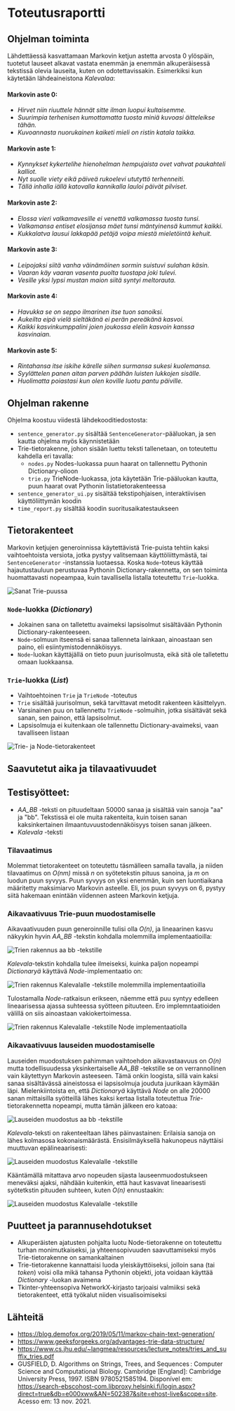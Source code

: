 # Toteutusraportti

## Ohjelman toiminta


Lähdettäessä kasvattamaan Markovin ketjun astetta arvosta 0 ylöspäin, tuotetut lauseet alkavat vastata enemmän ja enemmän alkuperäisessä tekstissä olevia lauseita, kuten on odotettavissakin. Esimerkiksi kun käytetään lähdeaineistona _Kalevalaa_:
#### Markovin aste 0:
* _Hirvet niin riuuttele hännät sitte ilman luopui kultaisemme._
* _Suurimpia terhenisen kumottamatta tuosta miniä kuvoasi äitteleikse tähän._
* _Kuvoannasta nuorukainen kaiketi mieli on ristin katala taikka._

#### Markovin aste 1:
* _Kynnykset kykertelihe hienohelman hempujaista ovet vahvat paukahteli kalliot._
* _Nyt suolle viety eikä päiveä rukoelevi ututyttö terhenneiti._
* _Tällä inhalla iällä katovalla kannikalla lauloi päivät pilviset._

#### Markovin aste 2:
* _Elossa vieri valkamavesille ei venettä valkamassa tuosta tunsi._
* _Valkamansa entiset elosijansa mäet tunsi mäntyinensä kummut kaikki._
* _Kukkalatva lausui lakkapää petäjä voipa miestä mieletöintä kehuit._

#### Markovin aste 3:
* _Leipojaksi siitä vanha väinämöinen sormin suistuvi sulahan käsin._
* _Vaaran käy vaaran vasenta puolta tuostapa joki tulevi._
* _Vesille yksi lypsi mustan maion siitä syntyi meltorauta._

#### Markovin aste 4:
* _Havukka se on seppo ilmarinen itse tuon sanoiksi._
* _Aukeilta eipä vielä sieltäkänä ei perän pereäkänä kasvoi._
* _Kaikki kasvinkumppalini joien joukossa elelin kasvoin kanssa kasvinaian._

#### Markovin aste 5:
* _Rintahansa itse iskihe kärelle siihen surmansa sukesi kuolemansa._
* _Syylättelen panen aitan parven päähän luisten lukkojen sisälle._
* _Huolimatta poiastasi kun olen koville luotu pantu päiville._

## Ohjelman rakenne

Ohjelma koostuu viidestä lähdekooditiedostosta:
* `sentence_generator.py` sisältää `SentenceGenerator`-pääluokan, ja sen kautta ohjelma myös käynnistetään
* Trie-tietorakenne, johon sisään luettu teksti tallenetaan, on toteutettu kahdella eri tavalla:
  * `nodes.py` Nodes-luokassa puun haarat on tallennettu Pythonin Dictionary-olioon
  * `trie.py` TrieNode-luokassa, jota käytetään Trie-pääluokan kautta, puun haarat ovat Pythonin listatietorakenteessa
* `sentence_generator_ui.py` sisältää tekstipohjaisen, interaktiivisen käyttöliittymän koodin
* `time_report.py` sisältää koodin suoritusaikatestaukseen

## Tietorakenteet
Markovin ketjujen generoinnissa käytettävistä Trie-puista tehtiin kaksi vaihtoehtoista versiota, jotka pystyy valitsemaan käyttöliittymästä, tai `SentenceGenerator` -instanssia luotaessa. Koska `Node`-toteus käyttää hajautustauluun perustuvaa Pythonin Dictionary-rakennetta, on sen toiminta huomattavasti nopeampaa, kuin tavallisella listalla toteutettu `Trie`-luokka.

![Sanat Trie-puussa](https://github.com/jatufin/lausegeneraattori/blob/master/dokumentaatio/sanat_puussa.svg)

### `Node`-luokka (_Dictionary_)
* Jokainen sana on talletettu avaimeksi lapsisolmut sisältävään Pythonin Dictionary-rakenteeseen.
* `Node`-solmuun itseensä ei sanaa tallenneta lainkaan, ainoastaan sen paino, eli esiintymistodennäköisyys.
* `Node`-luokan käyttäjällä on tieto puun juurisolmusta, eikä sitä ole talletettu omaan luokkaansa.

### `Trie`-luokka (_List_)
* Vaihtoehtoinen `Trie` ja `TrieNode` -toteutus
* `Trie` sisältää juurisolmun, sekä tarvittavat metodit rakenteen käsittelyyn.
* Varsinainen puu on tallennettu `TrieNode` -solmuihin, jotka sisältävät sekä sanan, sen painon, että lapsisolmut.
* Lapsisolmuja ei kuitenkaan ole tallennettu Dictionary-avaimeksi, vaan tavalliseen listaan

![Trie- ja Node-tietorakenteet](https://github.com/jatufin/lausegeneraattori/blob/master/dokumentaatio/Trie_ja_Node-rakenteet.svg)

## Saavutetut aika ja tilavaativuudet

## Testisyötteet:

* _AA_BB_ -teksti on pituudeltaan 50000 sanaa ja sisältää vain sanoja "aa" ja "bb". Tekstissä ei ole muita rakenteita, kuin toisen sanan kaksinkertainen ilmaantuvuustodennäköisyys toisen sanan jälkeen.
* _Kalevala_ -teksti
### Tilavaatimus
Molemmat tietorakenteet on toteutettu täsmälleen samalla tavalla, ja niiden tilavaatimus on _O(nm)_ missä _n_ on syötetekstin pituus sanoina, ja _m_ on luodun puun syvyys. Puun syvyys on yksi enemmän, kuin sen luontiaikana määritetty maksimiarvo Markovin asteelle. Eli, jos puun syvyys on 6, pystyy siitä hakemaan enintään viidennen asteen Markovin ketjuja.

### Aikavaativuus Trie-puun muodostamiselle
Aikavaativuuden puun generoinnille tulisi olla _O(n)_, ja lineaarinen kasvu näkyykin hyvin _AA_BB_ -tekstin kohdalla molemmilla implementaatioilla:

![Trien rakennus aa bb -tekstille](https://github.com/jatufin/lausegeneraattori/blob/master/dokumentaatio/build_aabb.png)

_Kalevala_-tekstin kohdalla tulee ilmeiseksi, kuinka paljon nopeampi _Dictionaryä_ käyttävä _Node_-implementaatio on:

![Trien rakennus Kalevalalle -tekstille molemmilla implementaatioilla](https://github.com/jatufin/lausegeneraattori/blob/master/dokumentaatio/build_Kalevala.png)

Tulostamalla _Node_-ratkaisun erikseen, näemme että puu syntyy edelleen lineaarisessa ajassa suhteessa syötteen pituuteen. Ero implemntaatioiden välillä on siis ainoastaan vakiokertoimessa.

![Trien rakennus Kalevalalle -tekstille Node implementaatiolla](https://github.com/jatufin/lausegeneraattori/blob/master/dokumentaatio/build_Kalevala_Node.png)

### Aikavaativuus lauseiden muodostamiselle

Lauseiden muodostuksen pahimman vaihtoehdon aikavastaavuus on _O(n)_ mutta todellisuudessa yksinkertaiselle _AA_BB_ -tekstille se on verrannollinen vain käytettyyn Markovin asteeseen. Tämä onkin loogista, sillä vain kaksi sanaa sisältävässä aineistossa ei lapsisolmuja jouduta juurikaan käymään läpi. Mielenkiintoista en, että _Dictionaryä_ käyttävä _Node_ on alle 20000 sanan mittaisilla syötteillä lähes kaksi kertaa listalla toteutettua _Trie_-tietorakennetta nopeampi, mutta tämän jälkeen ero katoaa:

![Lauseiden muodostus aa bb -tekstille](https://github.com/jatufin/lausegeneraattori/blob/master/dokumentaatio/generation_aabb.png)

_Kalevala_-teksti on rakenteeltaan lähes päinvastainen: Erilaisia sanoja on lähes kolmasosa kokonaismäärästä. Ensisilmäyksellä hakunopeus näyttäisi muuttuvan epälineaarisesti:

![Lauseiden muodostus Kalevalalle -tekstille](https://github.com/jatufin/lausegeneraattori/blob/master/dokumentaatio/generation_Kalevala.png)

Kääntämällä mitattava arvo nopeuden sijasta lauseenmuodostukseen meneväksi ajaksi, nähdään kuitenkin, että haut kasvavat lineaarisesti syötetkstin pituuden suhteen, kuten _O(n)_ ennustaakin:

![Lauseiden muodostus Kalevalalle -tekstille](https://github.com/jatufin/lausegeneraattori/blob/master/dokumentaatio/generation_Kalevala_time.png)

## Puutteet ja parannusehdotukset
* Alkuperäisten ajatusten pohjalta luotu Node-tietorakenne on toteutettu turhan monimutkaiseksi, ja yhteensopivuuden saavuttamiseksi myös Trie-tietorakenne on samankaltainen
* Trie-tietorakenne kannattaisi luoda yleiskäyttöiseksi, jolloin sana (tai _token_) voisi olla mikä tahansa Pythonin objekti, jota voidaan käyttää _Dictionary_ -luokan avaimena
* Tkinter-yhteensopiva NetworkX-kirjasto tarjoaisi valmiiksi sekä tietorakenteet, että työkalut niiden visualisoimiseksi

## Lähteitä
* https://blog.demofox.org/2019/05/11/markov-chain-text-generation/
* https://www.geeksforgeeks.org/advantages-trie-data-structure/
* https://www.cs.jhu.edu/~langmea/resources/lecture_notes/tries_and_suffix_tries.pdf
* GUSFIELD, D. Algorithms on Strings, Trees, and Sequences : Computer Science and Computational Biology. Cambridge [England]: Cambridge University Press, 1997. ISBN 9780521585194. Disponível em: https://search-ebscohost-com.libproxy.helsinki.fi/login.aspx?direct=true&db=e000xww&AN=502387&site=ehost-live&scope=site. Acesso em: 13 nov. 2021.
